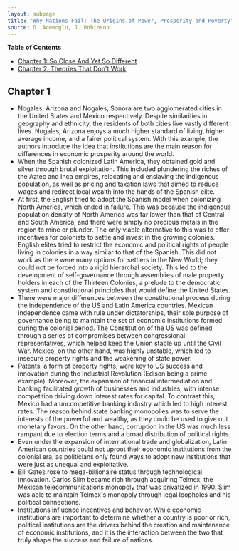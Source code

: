 ```yaml
---
layout: subpage
title: "Why Nations Fail: The Origins of Power, Prosperity and Poverty"
source: D. Acemoglu, J. Robinson
---
```

**Table of Contents**
- [Chapter 1: So Close And Yet So Different](#chapter-1)
- [Chapter 2: Theories That Don't Work](#chapter-2)

## Chapter 1
- Nogales, Arizona and Nogales, Sonora are two agglomerated cities in the United States and Mexico respectively. Despite similarities in geography and ethnicity, the residents of both cities live vastly different lives. Nogales, Arizona enjoys a much higher standard of living, higher average income, and a fairer political system. With this example, the authors introduce the idea that institutions are the main reason for differences in economic prosperity around the world.
- When the Spanish colonized Latin America, they obtained gold and silver through brutal exploitation. This included plundering the riches of the Aztec and Inca empires, relocating and enslaving the indigenous population, as well as pricing and taxation laws that aimed to reduce wages and redirect local wealth into the hands of the Spanish elite.
- At first, the English tried to adopt the Spanish model when colonizing North America, which ended in failure. This was because the indigenous population density of North America was far lower than that of Central and South America, and there were simply no precious metals in the region to mine or plunder. The only viable alternative to this was to offer incentives for colonists to settle and invest in the growing colonies. English elites tried to restrict the economic and political rights of people living in colonies in a way similar to that of the Spanish. This did not work as there were many options for settlers in the New World; they could not be forced into a rigid hierarchal society. This led to the development of self-governance through assemblies of male property holders in each of the Thirteen Colonies, a prelude to the democratic system and constitutional principles that would define the United States.
- There were major differences between the constitutional process during the independence of the US and Latin America countries. Mexican independence came with rule under dictatorships, their sole purpose of governance being to maintain the set of economic institutions formed during the colonial period. The Constitution of the US was defined through a series of compromises between congressional representatives, which helped keep the Union stable up until the Civil War. Mexico, on the other hand, was highly unstable, which led to insecure property rights and the weakening of state power.
- Patents, a form of property rights, were key to US success and innovation during the Industrial Revolution (Edison being a prime example). Moreover, the expansion of financial intermediation and banking facilitated growth of businesses and industries, with intense competition driving down interest rates for capital. To contrast this, Mexico had a uncompetitive banking industry which led to high interest rates. The reason behind state banking monopolies was to serve the interests of the powerful and wealthy, as they could be used to give out monetary favors. On the other hand, corruption in the US was much less rampant due to election terms and a broad distribution of political rights.
- Even under the expansion of international trade and globalization, Latin American countries could not uproot their economic institutions from the colonial era, as politicians only found ways to adopt new institutions that were just as unequal and exploitative.
- Bill Gates rose to mega-billionaire status through technological innovation. Carlos Slim became rich through acquiring Telmex, the Mexican telecommunications monopoly that was privatized in 1990. Slim was able to maintain Telmex's monopoly through legal loopholes and his political connections.
- Institutions influence incentives and behavior. While economic institutions are important to determine whether a country is poor or rich, political institutions are the drivers behind the creation and maintenance of economic institutions, and it is the interaction between the two that truly shape the success and failure of nations.
